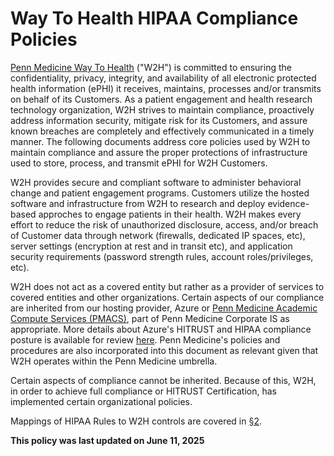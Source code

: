# Way To Health HIPAA Compliance Policies

[Penn Medicine Way To Health](https://waytohealth.upenn.edu) ("W2H") is committed to ensuring the confidentiality, privacy, integrity, and availability of all electronic protected health information (ePHI) it receives, maintains, processes and/or transmits on behalf of its Customers. As a patient engagement and health research technology organization, W2H strives to maintain compliance, proactively address information security, mitigate risk for its Customers, and assure known breaches are completely and effectively communicated in a timely manner. The following documents address core policies used by W2H to maintain compliance and assure the proper protections of infrastructure used to store, process, and transmit ePHI for W2H Customers.

W2H provides secure and compliant software to administer behavioral change and patient engagement programs. Customers utilize the hosted software and infrastructure from W2H to research and deploy evidence-based approches to engage patients in their health. W2H makes every effort to reduce the risk of unauthorized disclosure, access, and/or breach of Customer data through network (firewalls, dedicated IP spaces, etc), server settings (encryption at rest and in transit etc), and application security requirements (password strength rules, account roles/privileges, etc).

W2H does not act as a covered entity but rather as a provider of services to covered entities and other organizations. Certain aspects of our compliance are inherited from our hosting provider, Azure or [Penn Medicine Academic Compute Services (PMACS)](https://www.med.upenn.edu/pmacs), part of Penn Medicine Corporate IS as appropriate. More details about Azure's HITRUST and HIPAA compliance posture is available for review [here](https://www.microsoft.com/en-us/trustcenter/Compliance/HITRUST). Penn Medicine's policies and procedures are also incorporated into this document as relevant given that W2H operates within the Penn Medicine umbrella. 

Certain aspects of compliance cannot be inherited. Because of this, W2H, in order to achieve full compliance or HITRUST Certification, has implemented certain organizational policies. 

Mappings of HIPAA Rules to W2H controls are covered in [§2](./02-hipaa_inheritance.md).


**This policy was last updated on June 11, 2025**